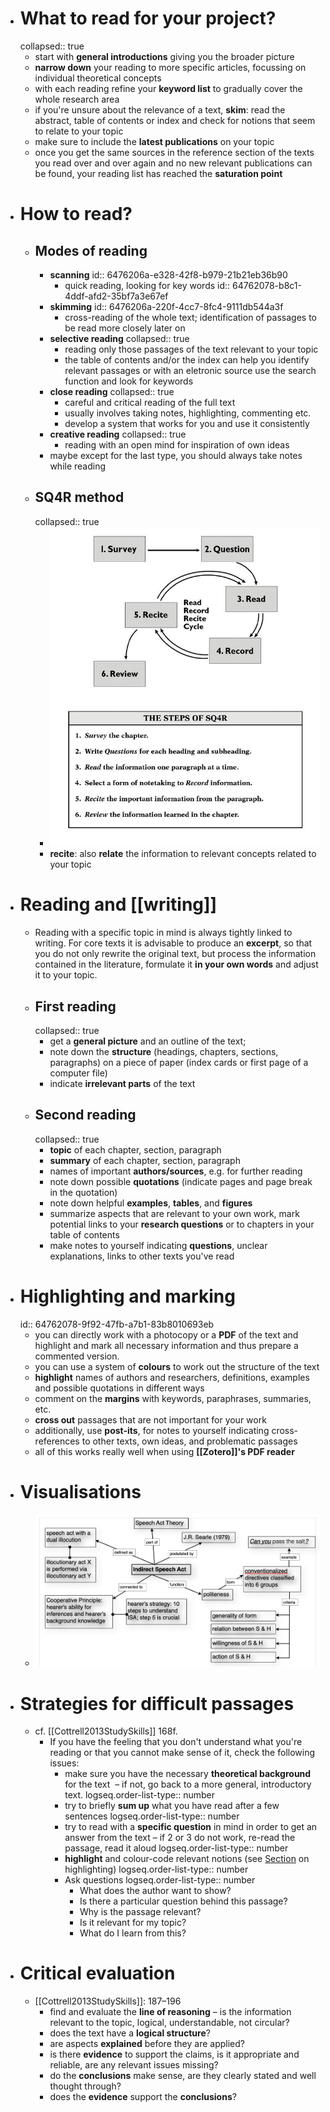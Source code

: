 - # What to read for your project?
  collapsed:: true
	- start with **general introductions** giving you the broader picture
	- **narrow down** your reading to more specific articles, focussing on individual theoretical concepts
	- with each reading refine your **keyword list** to gradually cover the whole research area
	- if you're unsure about the relevance of a text, **skim**: read the abstract, table of contents or index and check for notions that seem to relate to your topic
	- make sure to include the **latest publications** on your topic
	- once you get the same sources in the reference section of the texts you read over and over again and no new relevant publications can be found, your reading list has reached the **saturation point**
- # How to read?
	- ## Modes of reading
		- **scanning**
		  id:: 6476206a-e328-42f8-b979-21b21eb36b90
			- quick reading, looking for key words
			  id:: 64762078-b8c1-4ddf-afd2-35bf7a3e67ef
		- **skimming**
		  id:: 6476206a-220f-4cc7-8fc4-9111db544a3f
			- cross-reading of the whole text; identification of passages to be read more closely later on
		- **selective reading**
		  collapsed:: true
			- reading only those passages of the text relevant to your topic
			- the table of contents and/or the index can help you identify relevant passages or with an eletronic source use the search function and look for keywords
		- **close reading**
		  collapsed:: true
			- careful and critical reading of the full text
			- usually involves taking notes, highlighting, commenting etc.
			- develop a system that works for you and use it consistently
		- **creative reading**
		  collapsed:: true
			- reading with an open mind for inspiration of own ideas
		- maybe except for the last type, you should always take notes while reading
	- ## SQ4R method
	  collapsed:: true
		- ![sq4r.jpg](../assets/sq4r_1685514501630_0.jpg)
		- **recite**: also **relate** the information to relevant concepts related to your topic
- # Reading and [[writing]]
	- Reading with a specific topic in mind is always tightly linked to writing. For core texts it is advisable to produce an **excerpt**, so that you do not only rewrite the original text, but process the information contained in the literature, formulate it **in your own words** and adjust it to your topic.
	- ## First reading
	  collapsed:: true
		- get a **general picture** and an outline of the text;
		- note down the **structure** (headings, chapters, sections, paragraphs) on a piece of paper (index cards or first page of a computer file)
		- indicate **irrelevant parts** of the text
	- ## Second reading
	  collapsed:: true
		- **topic** of each chapter, section, paragraph
		- **summary** of each chapter, section, paragraph
		- names of important **authors/sources**, e.g. for further reading
		- note down possible **quotations** (indicate pages and page break in the quotation)
		- note down helpful **examples**, **tables**, and **figures**
		- summarize aspects that are relevant to your own work, mark potential links to your **research questions** or to chapters in your table of contents
		- make notes to yourself indicating **questions**, unclear explanations, links to other texts you've read
- # Highlighting and marking
  id:: 64762078-9f92-47fb-a7b1-83b8010693eb
	- you can directly work with a photocopy or a **PDF** of the text and highlight and mark all necessary information and thus prepare a commented version.
	- you can use a system of **colours** to work out the structure of the text
	- **highlight** names of authors and researchers, definitions, examples and possible quotations in different ways
	- comment on the **margins** with keywords, paraphrases, summaries, etc.
	- **cross out** passages that are not important for your work
	- additionally, use **post-its**, for notes to yourself indicating cross-references to other texts, own ideas, and problematic passages
	- all of this works really well when using **[[Zotero]]'s PDF reader**
- # Visualisations
	- ![](../assets/image_1656579938640_0.png)
- # Strategies for difficult passages
	- cf. [[Cottrell2013StudySkills]] 168f.
		- If you have the feeling that you don't understand what you're reading or that you cannot make sense of it, check the following issues:
			- make sure you have the necessary **theoretical background** for the text  – if not, go back to a more general, introductory text.
			  logseq.order-list-type:: number
			- try to briefly **sum up** what you have read after a few sentences
			  logseq.order-list-type:: number
			- try to read with a **specific question** in mind in order to get an answer from the text – if 2 or 3 do not work, re-read the passage, read it aloud
			  logseq.order-list-type:: number
			- **highlight** and colour-code relevant notions (see [Section](((64762078-9f92-47fb-a7b1-83b8010693eb))) on highlighting)
			  logseq.order-list-type:: number
			- Ask questions
			  logseq.order-list-type:: number
				- What does the author want to show?
				- Is there a particular question behind this passage?
				- Why is the passage relevant?
				- Is it relevant for my topic?
				- What do I learn from this?
- # Critical evaluation
	- [[Cottrell2013StudySkills]]: 187–196
		- find and evaluate the **line of reasoning** – is the information relevant to the topic, logical, understandable, not circular?
		- does the text have a **logical structure**?
		- are aspects **explained** before they are applied?
		- is there **evidence** to support the claims, is it appropriate and reliable, are any relevant issues missing?
		- do the **conclusions** make sense, are they clearly stated and well thought through?
		- does the **evidence** support the **conclusions**?